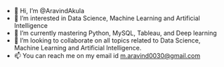 - 👋 Hi, I’m @AravindAkula
- 👀 I’m interested in Data Science, Machine Learning and Artificial Intelligence
- 🌱 I’m currently mastering Python, MySQL, Tableau, and Deep learning
- 💞️ I’m looking to collaborate on all topics related to Data Science, Machine Learning and Artificial Intelligence.
- 📫 You can reach me on my email id m.aravind0030@gmail.com

<!---
AravindAkula007/AravindAkula007 is a ✨ special ✨ repository because its `README.md` (this file) appears on your GitHub profile.
You can click the Preview link to take a look at your changes.
--->
